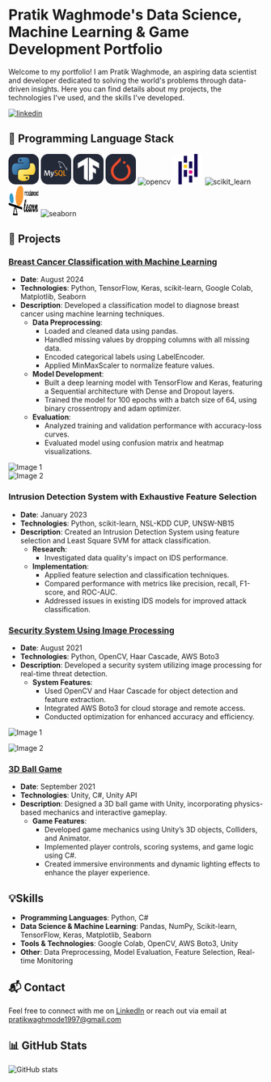 # Pratik Waghmode's Data Science, Machine Learning & Game Development Portfolio

Welcome to my portfolio! I am Pratik Waghmode, an aspiring data scientist and developer dedicated to solving the world's problems through data-driven insights. Here you can find details about my projects, the technologies I've used, and the skills I've developed.

[![linkedin](https://img.shields.io/badge/linkedin-%230077B5.svg?style=for-the-badge&logo=linkedin&logoColor=white)](https://www.linkedin.com/in/pratik-waghmode/)

## 🎨 **Programming Language Stack**
<p align="left"> <img src="https://raw.githubusercontent.com/tandpfun/skill-icons/a50fa57465e82a1147fa512fb3d64cc5902df578/icons/Python-Dark.svg" alt="python" title="python" width="60" height="60"/> <img src="https://raw.githubusercontent.com/tandpfun/skill-icons/a50fa57465e82a1147fa512fb3d64cc5902df578/icons/MySQL-Dark.svg" alt="SQL" title="SQL" width="60" height="60"/>
<img src="https://raw.githubusercontent.com/tandpfun/skill-icons/a50fa57465e82a1147fa512fb3d64cc5902df578/icons/TensorFlow-Dark.svg" alt="Tensorflow" title="Tensor Flow" width="60" height="60"/>
 <img src="https://raw.githubusercontent.com/tandpfun/skill-icons/a50fa57465e82a1147fa512fb3d64cc5902df578/icons/PyTorch-Dark.svg" alt="PyTorch" title="PyTorch" width="60" height="60"/>
<img src="https://www.vectorlogo.zone/logos/opencv/opencv-icon.svg" alt="opencv" width="60" height="60"/>
<img src="https://raw.githubusercontent.com/devicons/devicon/2ae2a900d2f041da66e950e4d48052658d850630/icons/pandas/pandas-original.svg" alt="pandas" width="60" height="60"/> 
<img src="https://upload.wikimedia.org/wikipedia/commons/0/05/Scikit_learn_logo_small.svg" alt="scikit_learn" width="60" height="60"/>
<img src="https://github.com/vmngo/images/blob/main/image2vector.svg" alt="imblearn" width="60" height="60"/>
<img src="https://seaborn.pydata.org/_images/logo-mark-lightbg.svg" alt="seaborn" width="60" height="60"/> </a> </p>



## 🚀 Projects

### [Breast Cancer Classification with Machine Learning](https://github.com/Pratik-Waghmode/Breast_Cancer_Classification_Machine-Learning)
* **Date**: August 2024
* **Technologies**: Python, TensorFlow, Keras, scikit-learn, Google Colab, Matplotlib, Seaborn
* **Description**: Developed a classification model to diagnose breast cancer using machine learning techniques.
  * **Data Preprocessing**:
    - Loaded and cleaned data using pandas.
    - Handled missing values by dropping columns with all missing data.
    - Encoded categorical labels using LabelEncoder.
    - Applied MinMaxScaler to normalize feature values.
  * **Model Development**:
    - Built a deep learning model with TensorFlow and Keras, featuring a Sequential architecture with Dense and Dropout layers.
    - Trained the model for 100 epochs with a batch size of 64, using binary crossentropy and adam optimizer.
  * **Evaluation**:
    - Analyzed training and validation performance with accuracy-loss curves.
    - Evaluated model using confusion matrix and heatmap visualizations.

<img src="https://github.com/user-attachments/assets/b46002a6-77f6-4953-a5a8-046fbb81a11f" width="350" height="350" alt="Image 1">
<br>
<img src="https://github.com/user-attachments/assets/3b645ca0-7ebb-487d-9b3f-59bb34692683" width="350" height="350" alt="Image 2">



### Intrusion Detection System with Exhaustive Feature Selection
* **Date**: January 2023
* **Technologies**: Python, scikit-learn, NSL-KDD CUP, UNSW-NB15
* **Description**: Created an Intrusion Detection System using feature selection and Least Square SVM for attack classification.
  * **Research**:
    - Investigated data quality's impact on IDS performance.
  * **Implementation**:
    - Applied feature selection and classification techniques.
    - Compared performance with metrics like precision, recall, F1-score, and ROC-AUC.
    - Addressed issues in existing IDS models for improved attack classification.

### [Security System Using Image Processing](https://github.com/your-username/Security-System-Image-Processing)
* **Date**: August 2021
* **Technologies**: Python, OpenCV, Haar Cascade, AWS Boto3
* **Description**: Developed a security system utilizing image processing for real-time threat detection.
  * **System Features**:
    - Used OpenCV and Haar Cascade for object detection and feature extraction.
    - Integrated AWS Boto3 for cloud storage and remote access.
    - Conducted optimization for enhanced accuracy and efficiency.



<img src="https://github.com/user-attachments/assets/b2cbf52b-6262-45bd-afcd-ab3cd78c0aaa" width="350" height="350" alt="Image 1"> <br>

<img src="https://github.com/user-attachments/assets/6badfd74-8057-45eb-9f2a-9b008f3cb1c6" width="350" height="350" alt="Image 2">




### [3D Ball Game](https://github.com/your-username/3D-Ball-Game)
* **Date**: September 2021
* **Technologies**: Unity, C#, Unity API
* **Description**: Designed a 3D ball game with Unity, incorporating physics-based mechanics and interactive gameplay.
  * **Game Features**:
    - Developed game mechanics using Unity’s 3D objects, Colliders, and Animator.
    - Implemented player controls, scoring systems, and game logic using C#.
    - Created immersive environments and dynamic lighting effects to enhance the player experience.

## 💡Skills

- **Programming Languages**: Python, C#
- **Data Science & Machine Learning**: Pandas, NumPy, Scikit-learn, TensorFlow, Keras, Matplotlib, Seaborn
- **Tools & Technologies**: Google Colab, OpenCV, AWS Boto3, Unity
- **Other**: Data Preprocessing, Model Evaluation, Feature Selection, Real-time Monitoring

## 📬 Contact

Feel free to connect with me on [LinkedIn](https://www.linkedin.com/in/pratik-waghmode/) or reach out via email at pratikwaghmode1997@gmail.com

## 📊 GitHub Stats
![GitHub stats](https://github-readme-stats.vercel.app/api?username=Pratik-Waghmode&show_icons=true) </br>

